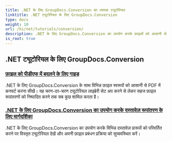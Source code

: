```yaml
---
title: .NET के लिए GroupDocs.Conversion का व्यापक ट्यूटोरियल
linktitle: .NET ट्यूटोरियल के लिए GroupDocs.Conversion
type: docs
weight: 10
url: /hi/net/tutorials/conversion/
description: .NET के लिए GroupDocs.Conversion का उपयोग करके फ़ाइलों को आसानी से PDF में कनवर्ट करें। अनुकूलन योग्य विकल्पों के साथ दस्तावेज़ प्रबंधन को सुव्यवस्थित करें।
is_root: true
---
```


## .NET ट्यूटोरियल के लिए GroupDocs.Conversion
### [फ़ाइल को पीडीएफ में बदलने के लिए गाइड](./guide-to-file-conversion-to-pdf/)
.NET के लिए GroupDocs.Conversion के साथ विभिन्न फ़ाइल स्वरूपों को आसानी से PDF में कनवर्ट करना सीखें। यह चरण-दर-चरण ट्यूटोरियल लाइब्रेरी सेट अप करने से लेकर सहज फ़ाइल रूपांतरणों को निष्पादित करने तक सब कुछ शामिल करता है।
### [.NET के लिए GroupDocs.Conversion का उपयोग करके दस्तावेज़ रूपांतरण के लिए मार्गदर्शिका](./guide-to-document-conversion/)
.NET के लिए GroupDocs.Conversion का उपयोग करके विभिन्न दस्तावेज़ प्रारूपों को परिवर्तित करने पर विस्तृत ट्यूटोरियल देखें और अपनी फ़ाइल प्रबंधन प्रक्रिया को सुव्यवस्थित करें।